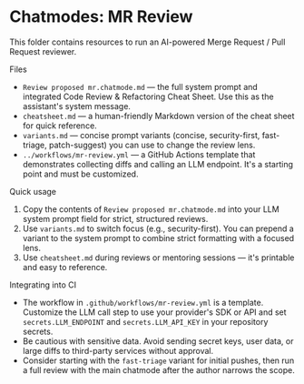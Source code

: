 # Chatmodes: MR Review

This folder contains resources to run an AI-powered Merge Request / Pull Request reviewer.

Files
- `Review proposed mr.chatmode.md` — the full system prompt and integrated Code Review & Refactoring Cheat Sheet. Use this as the assistant's system message.
- `cheatsheet.md` — a human-friendly Markdown version of the cheat sheet for quick reference.
- `variants.md` — concise prompt variants (concise, security-first, fast-triage, patch-suggest) you can use to change the review lens.
- `../workflows/mr-review.yml` — a GitHub Actions template that demonstrates collecting diffs and calling an LLM endpoint. It's a starting point and must be customized.

Quick usage

1. Copy the contents of `Review proposed mr.chatmode.md` into your LLM system prompt field for strict, structured reviews.
2. Use `variants.md` to switch focus (e.g., security-first). You can prepend a variant to the system prompt to combine strict formatting with a focused lens.
3. Use `cheatsheet.md` during reviews or mentoring sessions — it's printable and easy to reference.

Integrating into CI

- The workflow in `.github/workflows/mr-review.yml` is a template. Customize the LLM call step to use your provider's SDK or API and set `secrets.LLM_ENDPOINT` and `secrets.LLM_API_KEY` in your repository secrets.
- Be cautious with sensitive data. Avoid sending secret keys, user data, or large diffs to third-party services without approval.
- Consider starting with the `fast-triage` variant for initial pushes, then run a full review with the main chatmode after the author narrows the scope.
